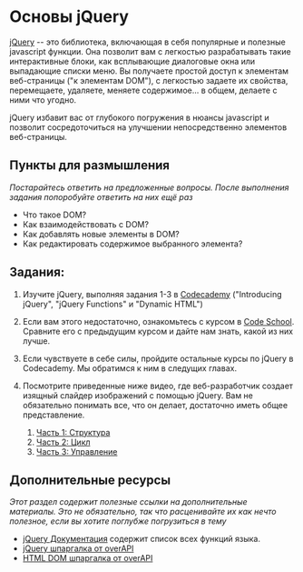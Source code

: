 # Основы jQuery
<!-- *Estimated Time: 1-2 hrs* -->

[jQuery](http://skillcrush.com/2012/07/23/jquery/) -- это библиотека, включающая в себя популярные и полезные javascript функции. Она позволит вам с легкостью разрабатывать такие интерактивные блоки, как всплывающие диалоговые окна или выпадающие списки меню. Вы получаете простой доступ к элементам веб-страницы ("к элементам DOM"), с легкостью задаете их свойства, перемещаете, удаляете, меняете содержимое... в общем, делаете с ними что угодно.

jQuery избавит вас от глубокого погружения в нюансы javascript и позволит сосредоточиться на улучшении непосредственно элементов веб-страницы.

## Пункты для размышления

*Постарайтесь ответить на предложенные вопросы. После выполнения задания попоробуйте ответить на них ещё раз*

* Что такое DOM?
* Как взаимодействовать с DOM?
* Как добавлять новые элементы в DOM?
* Как редактировать содержимое выбранного элемента?

## Задания:

1. Изучите jQuery, выполняя задания 1-3 в [Codecademy](http://www.codecademy.com/tracks/jquery) ("Introducing jQuery", "jQuery Functions" и "Dynamic HTML")
2. Если вам этого недостаточно, ознакомьтесь с курсом в [Code School](http://try.jquery.com/). Сравните его с предыдущим курсом и дайте нам знать, какой из них лучше.
3. Если чувствуете в себе силы, пройдите остальные курсы по jQuery в Codecademy. Мы обратимся к ним в следущих главах.
4. Посмотрите приведенные ниже видео, где веб-разработчик создает изящный слайдер изображений с помощью jQuery. Вам не обязательно понимать все, что он делает, достаточно иметь общее представление.

    1. [Часть 1: Структура](http://www.youtube.com/watch?v=QtYP_eSVKfs)
    2. [Часть 2: Цикл](http://www.youtube.com/watch?v=z277ZUHNnnE)
    3. [Часть 3: Управление](http://www.youtube.com/watch?v=XlYsjMPCgfI)

## Дополнительные ресурсы

*Этот раздел содержит полезные ссылки на дополнительные материалы. Это не обязательно, так что расценивайте их как нечто полезное, если вы хотите поглубже погрузиться в тему*

* [jQuery Документация](http://api.jquery.com/) содержит список всех функций языка.
* [jQuery шпаргалка от overAPI](http://overapi.com/jquery/)
* [HTML DOM шпаргалка от overAPI](http://overapi.com/html-dom/)
